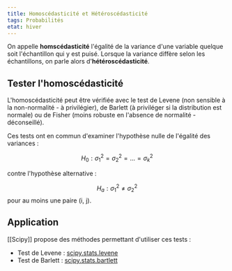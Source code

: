 ```yaml
---
title: Homoscédasticité et Hétéroscédasticité
tags: Probabilités
etat: hiver
---
```


On appelle **homscédasticité** l'égalité de la variance d'une variable quelque soit l'échantillon qui y est puisé. Lorsque la variance diffère selon les échantillons, on parle alors d'**hétéroscédasticité**.

## Tester l'homoscédasticité

L'homoscédasticité peut être vérifiée avec le test de Levene (non sensible à la non-normalité - à privilégier), de Barlett (à priviléger si la distribution est normale) ou de Fisher (moins robuste en l'absence de normalité - déconseillé). 

Ces tests ont en commun d'examiner l'hypothèse nulle de l'égalité des variances :

$$H_0 : \sigma^2_1 = \sigma^2_2 = ... = \sigma^2_k$$

contre l'hypothèse alternative :

$$H_a : \sigma^2_1 \neq \sigma^2_2$$ pour au moins une paire (i, j).

## Application

[[Scipy]] propose des méthodes permettant d'utiliser ces tests :

- Test de Levene : [scipy.stats.levene](https://docs.scipy.org/doc/scipy/reference/generated/scipy.stats.levene.html)
- Test de Barlett : [scipy.stats.bartlett](https://docs.scipy.org/doc/scipy/reference/generated/scipy.stats.bartlett.html)